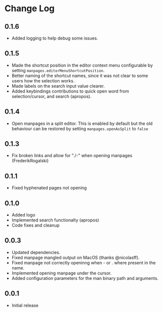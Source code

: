 # Change Log

## 0.1.6
- Added logging to help debug some issues.

## 0.1.5
- Made the shortcut position in the editor context menu configurable by setting `manpages.editorMenuShortcutPosition`.
- Better naming of the shortcut names, since it was not clear to some users how the selection works.
- Made labels on the search input value clearer.
- Added keybindings contributions to quick open word from selection/cursor, and search (apropos).

## 0.1.4
- Open manpages in a split editor. This is enabled by default but the old behaviour can
  be restored by setting `manpages.openAsSplit` to `false`

## 0.1.3
- Fix broken links and allow for "./-" when opening manpages (FrederikRogalski)

## 0.1.1
- Fixed hyphenated pages not opening

## 0.1.0

- Added logo
- Implemented search functionalty (apropos)
- Code fixes and cleanup

## 0.0.3

- Updated dependencies.
- Fixed manpage mangled output on MacOS (thanks @nicolasff).
- Fixed manpage not correctly openinng when - or . where present in the name.
- Implemented opening manpage under the cursor.
- Added configuration parameters for the man binary path and arguments.

## 0.0.1

- Initial release
